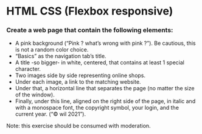 # HTML CSS (Flexbox responsive)

### Create a web page that contain the following elements:

- A pink background (“Pink ? what’s wrong with pink ?”). Be cautious, this is not a random color choice.
- “Basics” as the navigation tab’s title.
- A title -so bigger- in white, centered, that contains at least 1 special character.
- Two images side by side representing online shops.
- Under each image, a link to the matching website.
- Under that, a horizontal line that separates the page (no matter the size of the window).
- Finally, under this line, aligned on the right side of the page, in italic and with a monospace font, the copyright symbol, your login, and the current year. (“© wil 2021”).

Note: this exercise should be consumed with moderation.
